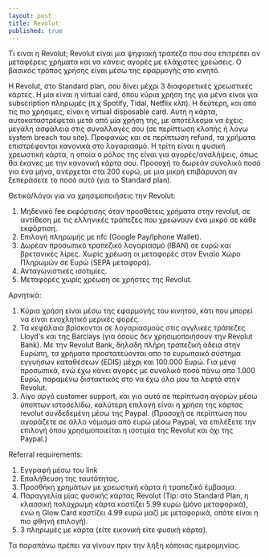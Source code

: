 ```yaml
---
layout: post
title: Revolut
published: true
---
```


Τι ειναι η Revolut;
Revolut είναι μια ψηφιακή τράπεζα που σου επιτρέπει αν μεταφέρεις χρήματα και να κάνεις αγορές με ελάχιστες χρεώσεις. Ο βασικός τρόπος χρήσης είναι μέσω της εφαρμογής στο κινητό.

Η Revolut, στο Standard plan, σου δίνει μέχρι 3 διαφορετικές χρεωστικές κάρτες. Η μία είναι η virtual card, όπου κύρια χρήση της για μένα είναι για subscription πληρωμές (π.χ Spotify, Tidal, Netflix κλπ). 
Η δεύτερη, και από τις πιο χρήσιμες, είναι η virtual disposable card. Αυτή η κάρτα, αυτοκαταστρέφεται μετά από μία χρήση της, με αποτέλεσμα να έχεις μεγάλη ασφάλεια στις συναλλαγές σου (σε περίπτωση κλοπής ή λόγω system breach του site). Προφανώς και σε περίπτωση refund, τα χρήματα επιστρέφονται κανονικά στο λογαριασμό.
Η τρίτη είναι η φυσική χρεωστική κάρτα, η οποία ο ρόλος της είναι για αγορές/αναλήψεις, όπως θα έκανες με την κανονική κάρτα σου. Προσοχή το δωρεάν συνολικό ποσό για ένα μήνα, ανέρχεται στα 200 ευρώ, με μια μικρή επιβάρυνση αν ξεπεράσετε το ποσό αυτό (για το Standard plan).


Θετικά/λόγοι για να χρησιμοποιήσεις την Revolut:
1. Μηδενικό fee εκφόρτισης όταν προσθέτεις χρήματα στην revolut, σε αντίθεση με τις ελληνικές τράπεζες που χρεώνουν ένα μικρό σε κάθε εκφόρτιση.
2. Επιλογή πληρωμής με nfc (Google Pay/Iphone Wallet).
3. Δωρέαν προσωπικό τραπεζικό λογαριασμό (IBAN) σε ευρώ και βρετανικές λίρες. Χωρίς χρέωση οι μεταφορές στον Ενιαίο Χώρο Πληρωμών σε Ευρώ (SEPA μεταφορά).
4. Ανταγωνιστικές ισοτιμίες.
5. Μεταφορές χωρίς χρέωση σε χρήστες της Revolut.

Αρνητικά:
1. Κύρια χρήση είναι μέσω της εφαρμογής του κινητού, κάτι που μπορεί να είναι ενοχλητικό μερικές φορές.
2. Τα κεφάλαια βρίσκονται σε λογαριασμούς στις αγγλικές τράπεζες Lloyd's και της Barclays (για όσους δεν χρησιμοποιήσουν την Revolut Bank). Με την Revolut Bank, δηλαδή πλήρη τραπεζική άδεια στην Ευρώπη, τα χρήματα προστατεύονται απο το ευρωπαικό σύστημα εγγυήσων καταθέσεων (EDIS) μέχρι και 100.000 Ευρώ. Για μένα προσωπικά, ενώ έχω κάνει αγορές με συνολικό ποσό πάνω απο 1.000 Ευρώ, παραμένω διστακτικός στο να έχω όλα μου τα λεφτά στην Revolut.
3. Λίγο αργό customer support, και για αυτό σε περίπτωση αγορών μέσω ύποπτων ιστοσελίδω, καλύτερη επιλογή είναι η χρήση της κάρτας revolut συνδεδεμένη μέσω της Paypal. (Προσοχή σε περίπτωση που αγοράζετε σε άλλο νόμισμα από ευρώ μέσω Paypal, να επιλέξετε την επιλογή όπου χρησιμοποιείται η ισοτιμία της Revolut και όχι της Paypal.)


Referral requirements:
1. Εγγραφή μέσω του link
2. Επαλήθευση της ταυτότητας.
3. Προσθήκη χρημάτων με χρεωστική κάρτα ή τραπεζικό έμβασμα.
4. Παραγγελία μίας φυσικής κάρτας Revolut (Tip: στο Standard Plan, η κλασσική πολύχρωμη κάρτα κοστίζει 5.99 ευρώ (μόνο μεταφορικά), ενώ η Glow Card κοστίζει 4.99 ευρώ μαζί με μεταφορικά, οπότε είναι η πιο φθηνή επιλογή).
5. 3 πληρωμές με κάρτα (είτε εικονική είτε φυσική κάρτα).

Τα παραπάνω πρέπει να γίνουν πριν την λήξη κάποιας ημερομηνίας.